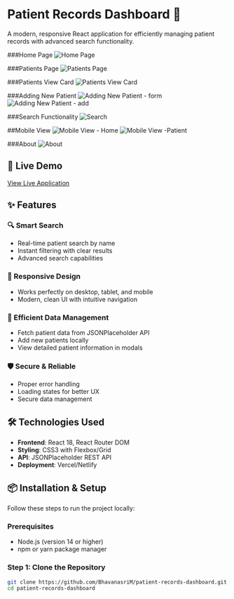 # Patient Records Dashboard 🏥

A modern, responsive React application for efficiently managing patient records with advanced search functionality.

###Home Page
![Home Page](./public/WebPageScreenshots/home.png)

###Patients Page
![Patients Page](./public/WebPageScreenshots/patientsRecords.png)

###Patients View Card
![Patients View Card](./public/WebPageScreenshots/patientDeatilsCard.png)

###Adding New Patient
![Adding New Patient - form](./public/WebPageScreenshots/addNewPatient.png)
![Adding New Patient - add](./public/WebPageScreenshots/addPatient.png)

###Search Functionality
![Search](./public/WebPageScreenshots/patientSearch.png)

##Mobile View
![Mobile View - Home](./public/WebPageScreenshots/homePageMobileView.png)
![Mobile View -Patient](./public/WebPageScreenshots/patientsMobileView.png)

###About
![About](./public/WebPageScreenshots/about.png)

## 🚀 Live Demo

[View Live Application](https://patient-records-dashboard-rho.vercel.app/)

## ✨ Features

### 🔍 Smart Search

- Real-time patient search by name
- Instant filtering with clear results
- Advanced search capabilities

### 📱 Responsive Design

- Works perfectly on desktop, tablet, and mobile
- Modern, clean UI with intuitive navigation

### 💾 Efficient Data Management

- Fetch patient data from JSONPlaceholder API
- Add new patients locally
- View detailed patient information in modals

### 🛡️ Secure & Reliable

- Proper error handling
- Loading states for better UX
- Secure data management

## 🛠️ Technologies Used

- **Frontend**: React 18, React Router DOM
- **Styling**: CSS3 with Flexbox/Grid
- **API**: JSONPlaceholder REST API
- **Deployment**: Vercel/Netlify

## 📦 Installation & Setup

Follow these steps to run the project locally:

### Prerequisites

- Node.js (version 14 or higher)
- npm or yarn package manager

### Step 1: Clone the Repository

```bash
git clone https://github.com/BhavanasriM/patient-records-dashboard.git
cd patient-records-dashboard

```
